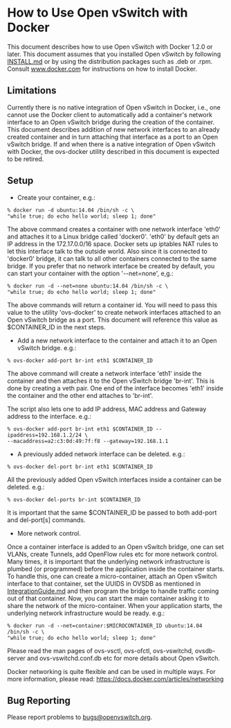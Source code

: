 How to Use Open vSwitch with Docker
====================================

This document describes how to use Open vSwitch with Docker 1.2.0 or
later.  This document assumes that you installed Open vSwitch by following
[INSTALL.md] or by using the distribution packages such as .deb or .rpm.
Consult www.docker.com for instructions on how to install Docker.

Limitations
-----------
Currently there is no native integration of Open vSwitch in Docker, i.e.,
one cannot use the Docker client to automatically add a container's
network interface to an Open vSwitch bridge during the creation of the
container.  This document describes addition of new network interfaces to an
already created container and in turn attaching that interface as a port to an
Open vSwitch bridge.  If and when there is a native integration of Open vSwitch
with Docker, the ovs-docker utility described in this document is expected to
be retired.

Setup
-----
* Create your container, e.g.:

```
% docker run -d ubuntu:14.04 /bin/sh -c \
"while true; do echo hello world; sleep 1; done"
```

The above command creates a container with one network interface 'eth0'
and attaches it to a Linux bridge called 'docker0'.  'eth0' by default
gets an IP address in the 172.17.0.0/16 space.  Docker sets up iptables
NAT rules to let this interface talk to the outside world.  Also since
it is connected to 'docker0' bridge, it can talk to all other containers
connected to the same bridge.  If you prefer that no network interface be
created by default, you can start your container with
the option '--net=none', e,g.:

```
% docker run -d --net=none ubuntu:14.04 /bin/sh -c \
"while true; do echo hello world; sleep 1; done"
```

The above commands will return a container id.  You will need to pass this
value to the utility 'ovs-docker' to create network interfaces attached to an
Open vSwitch bridge as a port.  This document will reference this value
as $CONTAINER_ID in the next steps.

* Add a new network interface to the container and attach it to an Open vSwitch
  bridge.  e.g.:

`% ovs-docker add-port br-int eth1 $CONTAINER_ID`

The above command will create a network interface 'eth1' inside the container
and then attaches it to the Open vSwitch bridge 'br-int'.  This is done by
creating a veth pair.  One end of the interface becomes 'eth1' inside the
container and the other end attaches to 'br-int'.

The script also lets one to add IP address, MAC address and Gateway address to
the interface.  e.g.:

```
% ovs-docker add-port br-int eth1 $CONTAINER_ID --ipaddress=192.168.1.2/24 \
--macaddress=a2:c3:0d:49:7f:f8 --gateway=192.168.1.1
```

* A previously added network interface can be deleted.  e.g.:

`% ovs-docker del-port br-int eth1 $CONTAINER_ID`

All the previously added Open vSwitch interfaces inside a container can be
deleted.  e.g.:

`% ovs-docker del-ports br-int $CONTAINER_ID`

It is important that the same $CONTAINER_ID be passed to both add-port
and del-port[s] commands.

* More network control.

Once a container interface is added to an Open vSwitch bridge, one can
set VLANs, create Tunnels, add OpenFlow rules etc for more network control.
Many times, it is important that the underlying network infrastructure is
plumbed (or programmed) before the application inside the container starts.
To handle this, one can create a micro-container, attach an Open vSwitch
interface to that container, set the UUIDS in OVSDB as mentioned in
[IntegrationGuide.md] and then program the bridge to handle traffic coming out
of that container. Now, you can start the main container asking it
to share the network of the micro-container. When your application starts,
the underlying network infrastructure would be ready. e.g.:

```
% docker run -d --net=container:$MICROCONTAINER_ID ubuntu:14.04 /bin/sh -c \
"while true; do echo hello world; sleep 1; done"
```

Please read the man pages of ovs-vsctl, ovs-ofctl, ovs-vswitchd,
ovsdb-server and ovs-vswitchd.conf.db etc for more details about Open vSwitch.

Docker networking is quite flexible and can be used in multiple ways.  For more
information, please read:
https://docs.docker.com/articles/networking

Bug Reporting
-------------

Please report problems to bugs@openvswitch.org.

[INSTALL.md]:INSTALL.md
[IntegrationGuide.md]:IntegrationGuide.md
